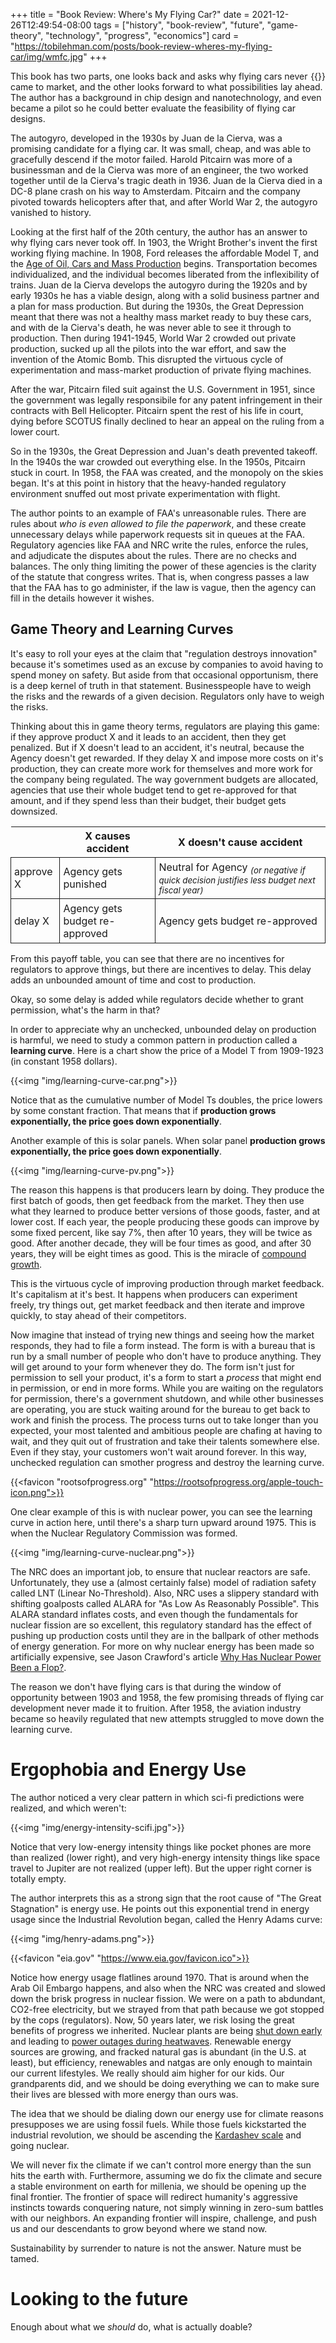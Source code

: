 +++
title = "Book Review: Where's My Flying Car?"
date = 2021-12-26T12:49:54-08:00
tags = ["history", "book-review", "future", "game-theory", "technology", "progress", "economics"]
card = "https://tobilehman.com/posts/book-review-wheres-my-flying-car/img/wmfc.jpg"
+++

<div style="float: right">{{<img "img/wmfc.jpg">}}</div>

This book has two parts, one looks back and asks why flying cars never came to market, and the other looks forward to what possibilities lay ahead. The author has a background in chip design and nanotechnology, and even became a pilot so he could better evaluate the feasibility of flying car designs.



The autogyro, developed in the 1930s by Juan de la Cierva, was a promising candidate for a flying car. It was small, cheap, and was able to gracefully descend if the motor failed. Harold Pitcairn was more of a businessman and de la Cierva was more of an engineer, the two worked together until de la Cierva's tragic death in 1936. Juan de la Cierva died in a DC-8 plane crash on his way to Amsterdam. Pitcairn and the company pivoted towards helicopters after that, and after World War 2, the autogyro vanished to history.

Looking at the first half of the 20th century, the author has an answer to why flying cars never took off. In 1903, the Wright Brother's invent the first working flying machine. In 1908, Ford releases the affordable Model T, and the [Age of Oil, Cars and Mass Production](/posts/book-review-perez-trfc/) begins. Transportation becomes individualized, and the individual becomes liberated from the inflexibility of trains. Juan de la Cierva develops the autogyro during the 1920s and by early 1930s he has a viable design, along with a solid business partner and a plan for mass production. But during the 1930s, the Great Depression meant that there was not a healthy mass market ready to buy these cars, and with de la Cierva's death, he was never able to see it through to production. Then during 1941-1945, World War 2 crowded out private production, sucked up all the pilots into the war effort, and saw the invention of the Atomic Bomb. This disrupted the virtuous cycle of experimentation and mass-market production of private flying machines.

After the war, Pitcairn filed suit against the U.S. Government in 1951, since the government was legally responsibile for any patent infringement in their contracts with Bell Helicopter. Pitcairn spent the rest of his life in court, dying before SCOTUS finally declined to hear an appeal on the ruling from a lower court.

So in the 1930s, the Great Depression and Juan's death prevented takeoff. In the 1940s the war crowded out everything else. In the 1950s, Pitcairn stuck in court. In 1958, the FAA was created, and the monopoly on the skies began. It's at this point in history that the heavy-handed regulatory environment snuffed out most private experimentation with flight.

The author points to an example of FAA's unreasonable rules. There are rules about _who is even allowed to file the paperwork_, and these create unnecessary delays while paperwork requests sit in queues at the FAA. Regulatory agencies like FAA and NRC write the rules, enforce the rules, and adjudicate the disputes about the rules.  There are no checks and balances. The only thing limiting the power of these agencies is the clarity of the statute that congress writes. That is, when congress passes a law that the FAA has to go administer, if the law is vague, then the agency can fill in the details however it wishes.

## Game Theory and Learning Curves
It's easy to roll your eyes at the claim that "regulation destroys innovation" because it's sometimes used as an excuse by companies to avoid having to spend money on safety. But aside from that occasional opportunism, there is a deep kernel of truth in that statement. Businesspeople have to weigh the risks and the rewards of a given decision. Regulators only have to weigh the risks.

Thinking about this in game theory terms, regulators are playing this game: if they approve product X and it leads to an accident, then they get penalized. But if X doesn't lead to an accident, it's neutral, because the Agency doesn't get rewarded. If they delay X and impose more costs on it's production, they can create more work for themselves and more work for the company being regulated. The way government budgets are allocated, agencies that use their whole budget tend to get re-approved for that amount, and if they spend less than their budget, their budget gets downsized.

<style>
    td {
        border-style: solid;
        border-width: 1px;
        padding: 5px;
    }
</style>
|    | X causes accident | X doesn't cause accident |
|----|----|----|
| approve X | Agency gets punished | Neutral for Agency <sub><i>(or negative if quick decision justifies less budget next fiscal year)</i></sub> |
| delay X   | Agency gets budget re-approved| Agency gets budget re-approved |

From this payoff table, you can see that there are no incentives for regulators to approve things, but there are incentives to delay. This delay adds an unbounded amount of time and cost to production.

Okay, so some delay is added while regulators decide whether to grant permission, what's the harm in that? 

In order to appreciate why an unchecked, unbounded delay on production is harmful, we need to study a common pattern in production called a **learning curve**. Here is a chart show the price of a Model T from 1909-1923 (in constant 1958 dollars).

{{<img "img/learning-curve-car.png">}}

Notice that as the cumulative number of Model Ts doubles, the price lowers by some constant fraction. That means that if **production grows exponentially, the price goes down exponentially**. 

Another example of this is solar panels. When solar panel **production grows exponentially, the price goes down exponentially**.

{{<img "img/learning-curve-pv.png">}}

The reason this happens is that producers learn by doing. They produce the first batch of goods, then get feedback from the market. They then use what they learned to produce better versions of those goods, faster, and at lower cost. If each year, the people producing these goods can improve by some fixed percent, like say 7%, then after 10 years, they will be twice as good. After another decade, they will be four times as good, and after 30 years, they will be eight times as good. This is the miracle of [compound growth](/posts/compound-growth).

This is the virtuous cycle of improving production through market feedback. It's capitalism at it's best. It happens when producers can experiment freely, try things out, get market feedback and then iterate and improve quickly, to stay ahead of their competitors.

Now imagine that instead of trying new things and seeing how the market responds, they had to file a form instead. The form is with a bureau that is run by a small number of people who don't have to produce anything. They will get around to your form whenever they do. The form isn't just for permission to sell your product, it's a form to start a _process_ that might end in permission, or end in more forms. While you are waiting on the regulators for permission, there's a government shutdown, and while other businesses are operating, you are stuck waiting around for the bureau to get back to work and finish the process. The process turns out to take longer than you expected, your most talented and ambitious people are chafing at having to wait, and they quit out of frustration and take their talents somewhere else. Even if they stay, your customers won't wait around forever. In this way, unchecked regulation can smother progress and destroy the learning curve.

{{<favicon "rootsofprogress.org" "https://rootsofprogress.org/apple-touch-icon.png">}}

One clear example of this is with nuclear power, you can see the learning curve in action here, until there's a sharp turn upward around 1975. This is when the Nuclear Regulatory Commission was formed. 

{{<img "img/learning-curve-nuclear.png">}}

The NRC does an important job, to ensure that nuclear reactors are safe. Unfortunately, they use a (almost certainly false) model of radiation safety called LNT (Linear No-Threshold). Also, NRC uses a slippery standard with shifting goalposts called ALARA for "As Low As Reasonably Possible". This ALARA standard inflates costs, and even though the fundamentals for nuclear fission are so excellent, this regulatory standard has the effect of pushing up production costs until they are in the ballpark of other methods of energy generation. For more on why nuclear energy has been made so artificially expensive, see Jason Crawford's article [Why Has Nuclear Power Been a Flop?](https://rootsofprogress.org/devanney-on-the-nuclear-flop).

The reason we don't have flying cars is that during the window of opportunity between 1903 and 1958, the few promising threads of flying car development never made it to fruition. After 1958, the aviation industry became so heavily regulated that new attempts struggled to move down the learning curve.

# Ergophobia and Energy Use

The author noticed a very clear pattern in which sci-fi predictions were realized, and which weren't:

{{<img "img/energy-intensity-scifi.jpg">}}

Notice that very low-energy intensity things like pocket phones are more than realized (lower right), and very high-energy intensity things like space travel to Jupiter are not realized (upper left). But the upper right corner is totally empty.

The author interprets this as a strong sign that the root cause of "The Great Stagnation" is energy use. He points out this exponential trend in energy usage since the Industrial Revolution began, called the Henry Adams curve: 

{{<img "img/henry-adams.png">}}

{{<favicon "eia.gov" "https://www.eia.gov/favicon.ico">}}

Notice how energy usage flatlines around 1970. That is around when the Arab Oil Embargo happens, and also when the NRC was created and slowed down the brisk progress  in nuclear fission. We were on a path to abdundant, CO2-free electricity, but we strayed from that path because we got stopped by the cops (regulators). Now, 50 years later, we risk losing the great benefits of progress we inherited. Nuclear plants are being [shut down early](https://www.eia.gov/todayinenergy/detail.php?id=47776) and leading to [power outages during heatwaves](https://www.nytimes.com/2021/05/03/climate/heat-climate-health-risks.html). Renewable energy sources are growing, and fracked natural gas is abundant (in the U.S. at least), but efficiency, renewables and natgas are only enough to maintain our current lifestyles. We really should aim higher for our kids. Our grandparents did, and we should be doing everything we can to make sure their lives are blessed with more energy than ours was.

The idea that we should be dialing down our energy use for climate reasons presupposes we are using fossil fuels. While those fuels kickstarted the industrial revolution, we should be ascending the [Kardashev scale](https://en.wikipedia.org/wiki/Kardashev_scale) and going nuclear.

We will never fix the climate if we can't control more energy than the sun hits the earth with. Furthermore, assuming we do fix the climate and secure a stable environment on earth for millenia, we should be opening up the final frontier. The frontier of space will redirect humanity's aggressive instincts towards conquering nature, not simply winning in zero-sum battles with our neighbors. An expanding frontier will inspire, challenge, and push us and our descendants to grow beyond where we stand now.

Sustainability by surrender to nature is not the answer. Nature must be tamed.

# Looking to the future

Enough about what we _should_ do, what is actually doable?